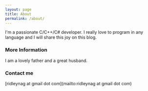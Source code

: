 ```yaml
---
layout: page
title: About
permalink: /about/
---
```


I'm a passionate C/C++/C# developer. I really love to program in any language and I will share this joy on this blog.

### More Information

I am a lovely father and a great husband.

### Contact me

[ridleynag at gmail dot com](mailto:ridleynag at gmail dot com)
